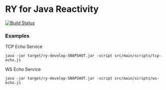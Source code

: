 # RY for Java Reactivity

[![Build Status][build-status-image]][build-status]

[build-status-image]: https://travis-ci.org/reaktivity/ry?branch=develop
[build-status]: https://travis-ci.org/reaktivity/ry.java


### Examples

TCP Echo Service
```
java -jar target/ry-develop-SNAPSHOT.jar -script src/main/scripts/tcp-echo.js 
```

WS Echo Service
```
java -jar target/ry-develop-SNAPSHOT.jar -script src/main/scripts/ws-echo.js 
```
